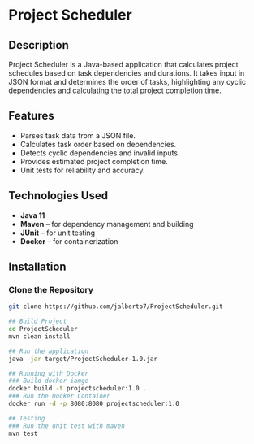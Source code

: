 # Project Scheduler

## Description
Project Scheduler is a Java-based application that calculates project schedules based on task dependencies and durations. It takes input in JSON format and determines the order of tasks, highlighting any cyclic dependencies and calculating the total project completion time.

## Features
- Parses task data from a JSON file.
- Calculates task order based on dependencies.
- Detects cyclic dependencies and invalid inputs.
- Provides estimated project completion time.
- Unit tests for reliability and accuracy.

## Technologies Used
- **Java 11**
- **Maven** – for dependency management and building
- **JUnit** – for unit testing
- **Docker** – for containerization

## Installation
### Clone the Repository
```bash
git clone https://github.com/jalberto7/ProjectScheduler.git

## Build Project 
cd ProjectScheduler
mvn clean install

## Run the application
java -jar target/ProjectScheduler-1.0.jar

## Running with Docker
### Build docker iamge
docker build -t projectscheduler:1.0 .
### Run the Docker Container
docker run -d -p 8080:8080 projectscheduler:1.0

## Testing
### Run the unit test with maven
mvn test
